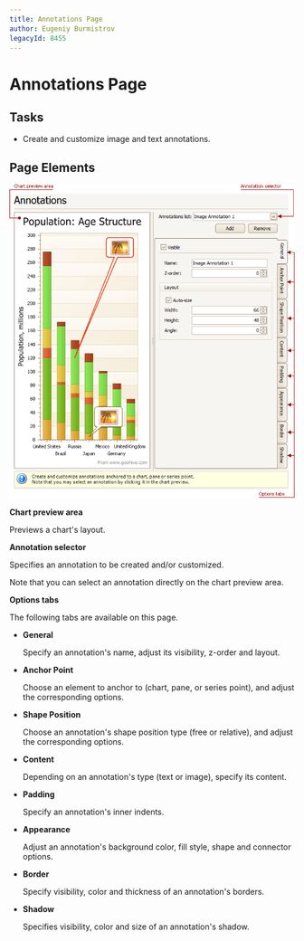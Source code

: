 ```yaml
---
title: Annotations Page
author: Eugeniy Burmistrov
legacyId: 8455
---
```

# Annotations Page
## Tasks
* Create and customize image and text annotations.

## Page Elements
![ChartWizard_AnnotationsPage_Image](../../../images/img12047.png)

**Chart preview area**

Previews a chart's layout.

**Annotation selector**

Specifies an annotation to be created and/or customized.

Note that you can select an annotation directly on the chart preview area.

**Options tabs**

The following tabs are available on this page.
* **General**
	
	Specify an annotation's name, adjust its visibility, z-order and layout.
* **Anchor Point**
	
	Choose an element to anchor to (chart, pane, or series point), and adjust the corresponding options.
* **Shape Position**
	
	Choose an annotation's shape position type (free or relative), and adjust the corresponding options.
* **Content**
	
	Depending on an annotation's type (text or image), specify its content.
* **Padding**
	
	Specify an annotation's inner indents.
* **Appearance**
	
	Adjust an annotation's background color, fill style, shape and connector options.
* **Border**
	
	Specify visibility, color and thickness of an annotation's borders.
* **Shadow**
	
	Specifies visibility, color and size of an annotation's shadow.
